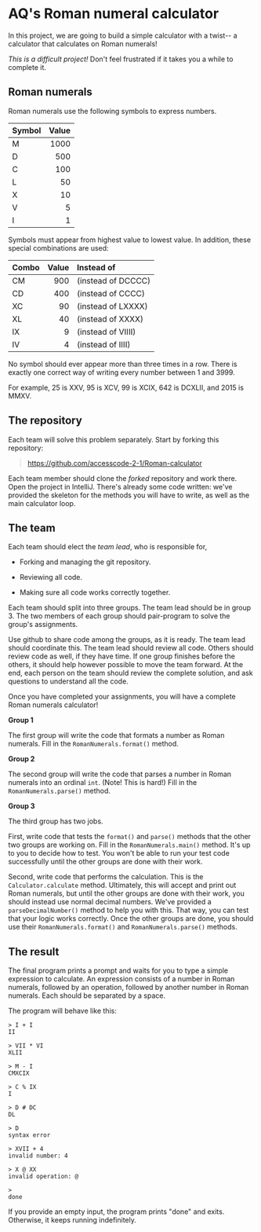 AQ's Roman numeral calculator
==

In this project, we are going to build a simple calculator with a twist-- a 
calculator that calculates on Roman numerals! 

_This is a difficult project!_  Don't feel frustrated if it takes you a while to complete it.


Roman numerals
--

Roman numerals use the following symbols to express numbers.

  Symbol | Value
  :------|-----:
  M      |  1000
  D      |   500
  C      |   100
  L      |    50
  X      |    10
  V      |     5
  I      |     1

Symbols must appear from highest value to lowest value.
In addition, these special combinations are used:

  Combo  | Value| Instead of
  :------|-----:|:------------------
  CM     |  900 | (instead of DCCCC)
  CD     |  400 | (instead of CCCC)
  XC     |   90 | (instead of LXXXX)
  XL     |   40 | (instead of XXXX)
  IX     |    9 | (instead of VIIII)
  IV     |    4 | (instead of IIII)

No symbol should ever appear more than three times in a row.  There is exactly
one correct way of writing every number between 1 and 3999.

For example, 25 is XXV, 95 is XCV, 99 is XCIX, 642 is DCXLII, and 2015 is MMXV.


The repository
--

Each team will solve this problem separately.  Start by forking this repository:

>  https://github.com/accesscode-2-1/Roman-calculator

Each team member should clone the _forked_ repository and work there.  Open the
project in IntelliJ.  There's already some code written: we've provided
the skeleton for the methods you will have to write, as well as the main 
calculator loop.  


The team
--

Each team should elect the _team lead_, who is responsible for,

* Forking and managing the git repository.

* Reviewing all code.

* Making sure all code works correctly together.

Each team should split into three groups.  The team lead should be in group 3.
The two members of each group should pair-program to solve the group's
assignments.  

Use github to share code among the groups, as it is ready.  The team lead should
coordinate this.  The team lead should review all code.  Others should review
code as well, if they have time.  If one group finishes before the others, it
should help however possible to move the team forward.  At the end, each person
on the team should review the complete solution, and ask questions to understand
all the code.

Once you have completed your assignments, you will have a complete Roman
numerals calculator!


**Group 1**

The first group will write the code that formats a number as Roman numerals.
Fill in the `RomanNumerals.format()` method. 

**Group 2**

The second group will write the code that parses a number in Roman numerals into
an ordinal `int`.  (Note!  This is hard!)  Fill in the `RomanNumerals.parse()`
method.

**Group 3**

The third group has two jobs.

First, write code that tests the `format()` and `parse()` methods that the
other two groups are working on.  Fill in the `RomanNumerals.main()` method.
It's up to you to decide how to test.  You won't be able to run your test
code successfully until the other groups are done with their work.

Second, write code that performs the calculation.  This is the
`Calculator.calculate` method.  Ultimately, this will accept and print out Roman
numerals, but until the other groups are done with their work, you should
instead use normal decimal numbers.  We've provided a `parseDecimalNumber()`
method to help you with this.  That way, you can test that your logic works
correctly.  Once the other groups are done, you should use their
`RomanNumerals.format()` and `RomanNumerals.parse()` methods.


The result
--

The final program prints a prompt and waits for you to type a simple expression
to calculate.  An expression consists of a number in Roman numerals, followed
by an operation, followed by another number in Roman numerals.  Each should
be separated by a space.

The program will behave like this:

    > I + I
    II

    > VII * VI
    XLII

    > M - I
    CMXCIX

    > C % IX
    I

    > D # DC
    DL

    > D
    syntax error

    > XVII + 4
    invalid number: 4

    > X @ XX
    invalid operation: @

    >
    done

If you provide an empty input, the program prints "done" and exits.  Otherwise,
it keeps running indefinitely.

